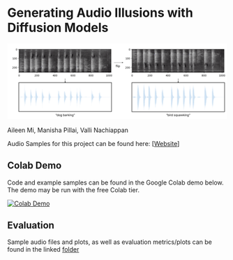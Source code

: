 # Generating Audio Illusions with Diffusion Models

![Visualization of Audio Illusion](assets/ex.png)

Aileen Mi, Manisha Pillai, Valli Nachiappan

Audio Samples for this project can be found here: [[Website](https://beepo34.github.io/audio_illusions/)]

## Colab Demo

Code and example samples can be found in the Google Colab demo below. The demo may be run with the free Colab tier.

[![Colab Demo](https://colab.research.google.com/assets/colab-badge.svg)](https://colab.research.google.com/github/beepo34/cs280-final-proj/blob/main/notebooks/demo.ipynb)

## Evaluation

Sample audio files and plots, as well as evaluation metrics/plots can be found in the linked [folder](https://drive.google.com/drive/folders/1x3fxktwavfNckBuAcOLoHJFJt9Mb-FsS?usp=sharing)
